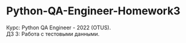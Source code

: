 # Python-QA-Engineer-Homework3
Курс: Python QA Engineer - 2022 (OTUS).\
ДЗ 3: Работа с тестовыми данными.
